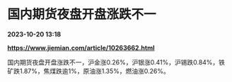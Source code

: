 # 国内期货夜盘开盘涨跌不一

**2023-10-20 13:18**

**https://www.jiemian.com/article/10263662.html**

国内期货夜盘开盘涨跌不一，沪金涨0.26%，沪银涨0.41%，沪锡跌0.84%，铁矿跌1.87%，焦煤跌逾1%，原油涨1.35%，燃油涨0.26%。